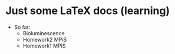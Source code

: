 # Just some LaTeX docs (learning)
- So far:
  - Bioluminescence
  - Homework2 MPiS
  - Homework1 MPiS
